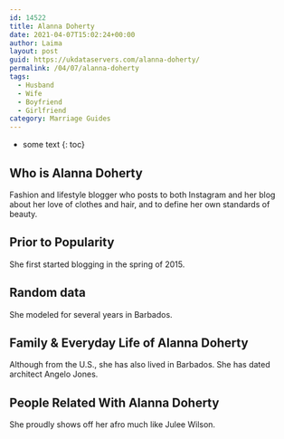 ```yaml
---
id: 14522
title: Alanna Doherty
date: 2021-04-07T15:02:24+00:00
author: Laima
layout: post
guid: https://ukdataservers.com/alanna-doherty/
permalink: /04/07/alanna-doherty
tags:
  - Husband
  - Wife
  - Boyfriend
  - Girlfriend
category: Marriage Guides
---
```


* some text
{: toc}


## Who is Alanna Doherty
                  
                  
                  
Fashion and lifestyle blogger who posts to both Instagram and her blog about her love of clothes and hair, and to define her own standards of beauty. 
                  
              
            
              
            
                
                
                
## Prior to Popularity
                  
                  
                  
She first started blogging in the spring of 2015. 
                  
              
            
              
            
                
                
                
## Random data
                  
                  
                  
She modeled for several years in Barbados. 
                  
              
            
              
            
                
                
                
## Family & Everyday Life of Alanna Doherty
                  
                  
                  
Although from the U.S., she has also lived in Barbados. She has dated architect Angelo Jones. 
                  
              
            
              
            
                
                
                
## People Related With Alanna Doherty
                  
                  
                  
She proudly shows off her afro much like Julee Wilson. 
                  
              
            
              
            
                
              
            
              
              
            
            
              
            
          
          
          